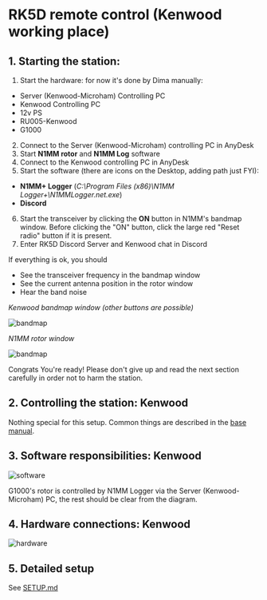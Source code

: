 # RK5D remote control (Kenwood working place)

## 1. Starting the station:
1. Start the hardware: for now it's done by Dima manually:
- Server (Kenwood-Microham) Controlling PC
- Kenwood Controlling PC
- 12v PS
- RU005-Kenwood
- G1000
2. Connect to the Server (Kenwood-Microham) controlling PC in AnyDesk
3. Start **N1MM rotor** and **N1MM Log** software
4. Connect to the Kenwood controlling PC in AnyDesk
5. Start the software (there are icons on the Desktop, adding path just FYI):
- **N1MM+ Logger** (*C:\Program Files (x86)\N1MM Logger+\N1MMLogger.net.exe*)
- **Discord**
6. Start the transceiver by clicking the **ON** button in N1MM's bandmap window. Before clicking the "ON" button, click the large red "Reset radio" button if it is present.
7. Enter RK5D Discord Server and Kenwood chat in Discord

If everything is ok, you should
- See the transceiver frequency in the bandmap window
- See the current antenna position in the rotor window
- Hear the band noise

*Kenwood bandmap window (other buttons are possible)*

![bandmap](bandmap.png)


*N1MM rotor window*

![bandmap](n1mm-rotor-window.png)

Congrats You're ready! Please don't give up and read the next section carefully in order not to harm the station.

## 2. Controlling the station: Kenwood
Nothing special for this setup. Common things are described in the [base manual](../README.md).

## 3. Software responsibilities: Kenwood
![software](gv/sw.png)

G1000's rotor is controlled by N1MM Logger via the Server (Kenwood-Microham) PC, the rest should be clear from the diagram.

## 4. Hardware connections: Kenwood
![hardware](gv/hw.png)

## 5. Detailed setup
See [SETUP.md](SETUP.md)